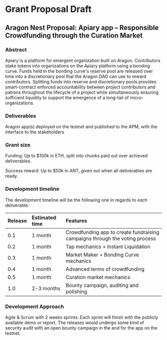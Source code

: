 # Grant Proposal Draft

## Aragon Nest Proposal: Apiary app – Responsible Crowdfunding through the Curation Market

### Abstract

Apiary is a platform for emergent organization built on Aragon. Contributors stake tokens into organizations on the Apiary platform using a bonding curve. Funds held in the bonding curve's reserve pool are released over time into a discretionary pool that the Aragon DAO can use to reward contributors. Splitting funds into reserve and discretionary pools provides smart-contract enforced accountability between project contributors and patrons throughout the lifecycle of a project while simultaneously ensuring sufficient liquidity to support the emergence of a long-tail of micro-organizations.

### Deliverables

Aragon app\(s\) deployed on the testnet and published to the APM, with the interface to the stakeholders

### Grant size

Funding: Up to $100k in ETH, split into chunks paid out over achieved deliverables.

Success reward: Up to $50k in ANT, given out when all deliverables are ready.

### Development timeline

The development timeline will be the following one in regards to each deliverable:

| Release | Estimated time | Features |
| :--- | :--- | :--- |
| 0.1 | 1 month | Crowdfunding app to create fundraising campaigns through the voting process |
| 0.2 | 1 month | Tap mechanics + Instant Liquidation |
| 0.3 | 1 month | Market Maker + Bonding Curve mechanics |
| 0.4 | 1 month | Advanced terms of crowdfunding |
| 0.5 | 1 month | Curation market mechanics |
| 1.0 | 2-3 months | Bounty campaign, auditing and polishing |

### Development Approach

Agile & Scrum with 2 weeks sprints. Each sprint will finish with the publicly available demo or report. The releases would undergo some kind of security audit with an open bounty campaign in the end for the app on the testnet.


